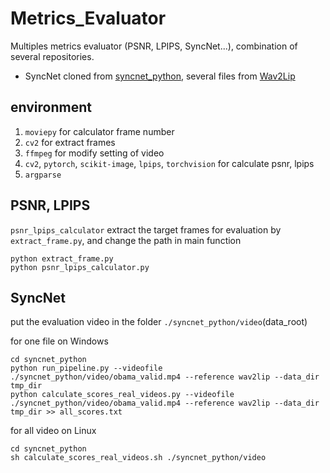 # Metrics_Evaluator
Multiples metrics evaluator (PSNR, LPIPS, SyncNet...), combination of several repositories.
- SyncNet cloned from [syncnet_python](https://github.com/joonson/syncnet_python), several files from [Wav2Lip](https://github.com/Rudrabha/Wav2Lip/tree/master)

## environment
1. `moviepy` for calculator frame number
2. `cv2` for extract frames
3. `ffmpeg` for modify setting of video
4. `cv2`, `pytorch`, `scikit-image`, `lpips`, `torchvision` for calculate psnr, lpips
5. `argparse`  

## PSNR, LPIPS

`psnr_lpips_calculator`
extract the target frames for evaluation by `extract_frame.py`, and change the path in main function
```
python extract_frame.py
python psnr_lpips_calculator.py
```

## SyncNet

put the evaluation video in the folder `./syncnet_python/video`(data_root)

for one file on Windows
```
cd syncnet_python
python run_pipeline.py --videofile ./syncnet_python/video/obama_valid.mp4 --reference wav2lip --data_dir tmp_dir
python calculate_scores_real_videos.py --videofile ./syncnet_python/video/obama_valid.mp4 --reference wav2lip --data_dir tmp_dir >> all_scores.txt
```

for all video on Linux
```
cd syncnet_python
sh calculate_scores_real_videos.sh ./syncnet_python/video
```